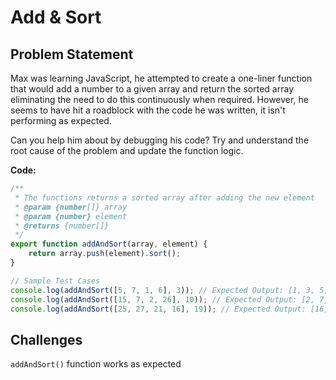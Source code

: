 # Add & Sort

## Problem Statement

Max was learning JavaScript, he attempted to create a one-liner function that would add a number to a given array and return the sorted array eliminating the need to do this continuously when required. However, he seems to have hit a roadblock with the code he was written, it isn't performing as expected.

Can you help him about by debugging his code? Try and understand the root cause of the problem and update the function logic.

**Code:**
```js
/**
 * The functions returns a sorted array after adding the new element
 * @param {number[]} array
 * @param {number} element
 * @returns {number[]}
 */
export function addAndSort(array, element) {
	return array.push(element).sort();
}

// Sample Test Cases
console.log(addAndSort([5, 7, 1, 6], 3)); // Expected Output: [1, 3, 5, 6, 7]
console.log(addAndSort([15, 7, 2, 26], 10)); // Expected Output: [2, 7, 10, 15, 26]
console.log(addAndSort([25, 27, 21, 16], 19)); // Expected Output: [16, 19, 21, 25, 27]

```

## Challenges
`addAndSort()` function works as expected